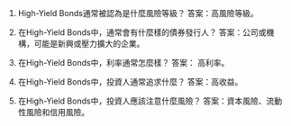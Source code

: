 

1. High-Yield Bonds通常被認為是什麼風險等級？
答案：高風險等級。

2. 在High-Yield Bonds中，通常會有什麼樣的債券發行人？
答案：公司或機構，可能是新興或壓力擴大的企業。

3. 在High-Yield Bonds中，利率通常怎麼樣？
答案： 高利率。

4. 在High-Yield Bonds中，投資人通常追求什麼？
答案：高收益。

5. 在High-Yield Bonds中，投資人應該注意什麼風險？
答案：資本風險、流動性風險和信用風險。